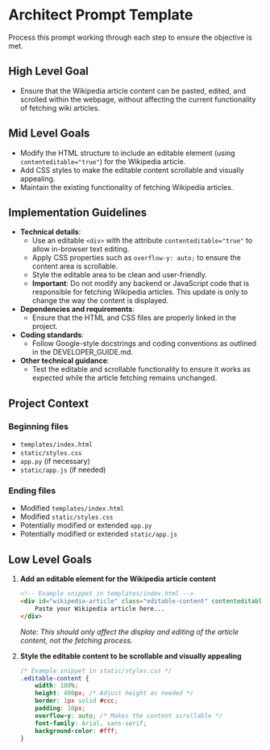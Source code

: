 # Architect Prompt Template
Process this prompt working through each step to ensure the objective is met.

## High Level Goal

- Ensure that the Wikipedia article content can be pasted, edited, and scrolled within the webpage, without affecting the current functionality of fetching wiki articles.

## Mid Level Goals

- Modify the HTML structure to include an editable element (using `contenteditable="true"`) for the Wikipedia article.
- Add CSS styles to make the editable content scrollable and visually appealing.
- Maintain the existing functionality of fetching Wikipedia articles.

## Implementation Guidelines
- **Technical details**:
  - Use an editable `<div>` with the attribute `contenteditable="true"` to allow in-browser text editing.
  - Apply CSS properties such as `overflow-y: auto;` to ensure the content area is scrollable.
  - Style the editable area to be clean and user-friendly.
  - **Important**: Do not modify any backend or JavaScript code that is responsible for fetching Wikipedia articles. This update is only to change the way the content is displayed.
- **Dependencies and requirements**:
  - Ensure that the HTML and CSS files are properly linked in the project.
- **Coding standards**:
  - Follow Google-style docstrings and coding conventions as outlined in the DEVELOPER_GUIDE.md.
- **Other technical guidance**:
  - Test the editable and scrollable functionality to ensure it works as expected while the article fetching remains unchanged.

## Project Context

### Beginning files
- `templates/index.html`
- `static/styles.css`
- `app.py` (if necessary)
- `static/app.js` (if needed)

### Ending files
- Modified `templates/index.html`
- Modified `static/styles.css`
- Potentially modified or extended `app.py`
- Potentially modified or extended `static/app.js`

## Low Level Goals

1. **Add an editable element for the Wikipedia article content**
   ```html
   <!-- Example snippet in templates/index.html -->
   <div id="wikipedia-article" class="editable-content" contenteditable="true">
       Paste your Wikipedia article here...
   </div>
   ```
   *Note: This should only affect the display and editing of the article content, not the fetching process.*

2. **Style the editable content to be scrollable and visually appealing**
   ```css
   /* Example snippet in static/styles.css */
   .editable-content {
       width: 100%;
       height: 400px; /* Adjust height as needed */
       border: 1px solid #ccc;
       padding: 10px;
       overflow-y: auto; /* Makes the content scrollable */
       font-family: Arial, sans-serif;
       background-color: #fff;
   }
   ```